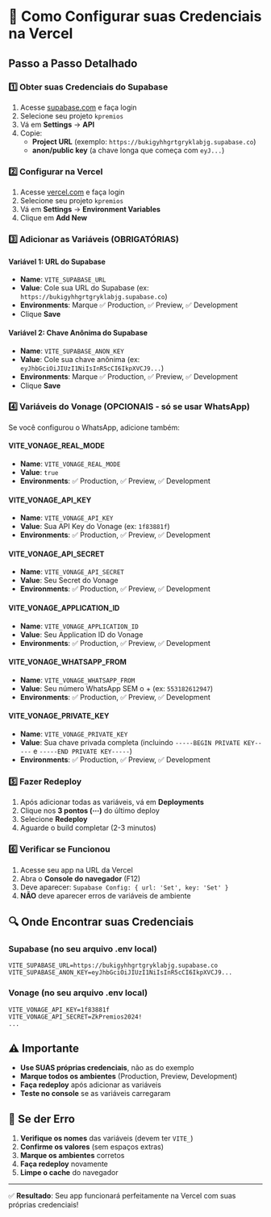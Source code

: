 # 🚀 Como Configurar suas Credenciais na Vercel

## Passo a Passo Detalhado

### 1️⃣ Obter suas Credenciais do Supabase

1. Acesse [supabase.com](https://supabase.com) e faça login
2. Selecione seu projeto `kpremios`
3. Vá em **Settings** → **API**
4. Copie:
   - **Project URL** (exemplo: `https://bukigyhhgrtgryklabjg.supabase.co`)
   - **anon/public key** (a chave longa que começa com `eyJ...`)

### 2️⃣ Configurar na Vercel

1. Acesse [vercel.com](https://vercel.com) e faça login
2. Selecione seu projeto `kpremios`
3. Vá em **Settings** → **Environment Variables**
4. Clique em **Add New**

### 3️⃣ Adicionar as Variáveis (OBRIGATÓRIAS)

#### Variável 1: URL do Supabase
- **Name**: `VITE_SUPABASE_URL`
- **Value**: Cole sua URL do Supabase (ex: `https://bukigyhhgrtgryklabjg.supabase.co`)
- **Environments**: Marque ✅ Production, ✅ Preview, ✅ Development
- Clique **Save**

#### Variável 2: Chave Anônima do Supabase
- **Name**: `VITE_SUPABASE_ANON_KEY`
- **Value**: Cole sua chave anônima (ex: `eyJhbGciOiJIUzI1NiIsInR5cCI6IkpXVCJ9...`)
- **Environments**: Marque ✅ Production, ✅ Preview, ✅ Development
- Clique **Save**

### 4️⃣ Variáveis do Vonage (OPCIONAIS - só se usar WhatsApp)

Se você configurou o WhatsApp, adicione também:

#### VITE_VONAGE_REAL_MODE
- **Name**: `VITE_VONAGE_REAL_MODE`
- **Value**: `true`
- **Environments**: ✅ Production, ✅ Preview, ✅ Development

#### VITE_VONAGE_API_KEY
- **Name**: `VITE_VONAGE_API_KEY`
- **Value**: Sua API Key do Vonage (ex: `1f83881f`)
- **Environments**: ✅ Production, ✅ Preview, ✅ Development

#### VITE_VONAGE_API_SECRET
- **Name**: `VITE_VONAGE_API_SECRET`
- **Value**: Seu Secret do Vonage
- **Environments**: ✅ Production, ✅ Preview, ✅ Development

#### VITE_VONAGE_APPLICATION_ID
- **Name**: `VITE_VONAGE_APPLICATION_ID`
- **Value**: Seu Application ID do Vonage
- **Environments**: ✅ Production, ✅ Preview, ✅ Development

#### VITE_VONAGE_WHATSAPP_FROM
- **Name**: `VITE_VONAGE_WHATSAPP_FROM`
- **Value**: Seu número WhatsApp SEM o + (ex: `553182612947`)
- **Environments**: ✅ Production, ✅ Preview, ✅ Development

#### VITE_VONAGE_PRIVATE_KEY
- **Name**: `VITE_VONAGE_PRIVATE_KEY`
- **Value**: Sua chave privada completa (incluindo `-----BEGIN PRIVATE KEY-----` e `-----END PRIVATE KEY-----`)
- **Environments**: ✅ Production, ✅ Preview, ✅ Development

### 5️⃣ Fazer Redeploy

1. Após adicionar todas as variáveis, vá em **Deployments**
2. Clique nos **3 pontos (⋯)** do último deploy
3. Selecione **Redeploy**
4. Aguarde o build completar (2-3 minutos)

### 6️⃣ Verificar se Funcionou

1. Acesse seu app na URL da Vercel
2. Abra o **Console do navegador** (F12)
3. Deve aparecer: `Supabase Config: { url: 'Set', key: 'Set' }`
4. **NÃO** deve aparecer erros de variáveis de ambiente

## 🔍 Onde Encontrar suas Credenciais

### Supabase (no seu arquivo .env local)
```
VITE_SUPABASE_URL=https://bukigyhhgrtgryklabjg.supabase.co
VITE_SUPABASE_ANON_KEY=eyJhbGciOiJIUzI1NiIsInR5cCI6IkpXVCJ9...
```

### Vonage (no seu arquivo .env local)
```
VITE_VONAGE_API_KEY=1f83881f
VITE_VONAGE_API_SECRET=ZkPremios2024!
...
```

## ⚠️ Importante

- **Use SUAS próprias credenciais**, não as do exemplo
- **Marque todos os ambientes** (Production, Preview, Development)
- **Faça redeploy** após adicionar as variáveis
- **Teste no console** se as variáveis carregaram

## 🚨 Se der Erro

1. **Verifique os nomes** das variáveis (devem ter `VITE_`)
2. **Confirme os valores** (sem espaços extras)
3. **Marque os ambientes** corretos
4. **Faça redeploy** novamente
5. **Limpe o cache** do navegador

---

✅ **Resultado**: Seu app funcionará perfeitamente na Vercel com suas próprias credenciais!